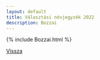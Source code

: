 ```yaml
---
layout: default
title: Választási névjegyzék 2022
description: Bozzai
---
```


{% include Bozzai.html %}

[Vissza](./)
